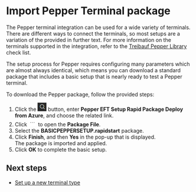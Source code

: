 # Import Pepper Terminal package

The Pepper terminal integration can be used for a wide variety of terminals. There are different ways to connect the terminals, so most setups are a variation of the provided in further text. For more information on the terminals supported in the integration, refer to the [Treibauf Pepper Library](https://www.treibauf.ch/en/terminal-type-search/) check list.

The setup process for Pepper requires configuring many parameters which are almost always identical, which means you can download a standard package that includes a basic setup that is nearly ready to test a Pepper terminal.

To download the Pepper package, follow the provided steps:

1. Click the ![Lightbulb that opens the Tell Me feature](../../../images/Icons/Lightbulb_icon.png "Tell Me what you want to do") button, enter **Pepper EFT Setup Rapid Package Deploy from Azure**, and choose the related link.         
2. Click ![Elipsis icon](../../../images/Icons/elipsis_icon.png "Three dots") to open the **Package File**.
3. Select the **BASICPEPPERSETUP.rapidstart** package.
4. Click **Finish**, and then **Yes** in the pop-up that is displayed.      
    The package is imported and applied.
5. Click **OK** to complete the basic setup.

## Next steps

- [Set up a new terminal type](new_terminal_type_setup.md)